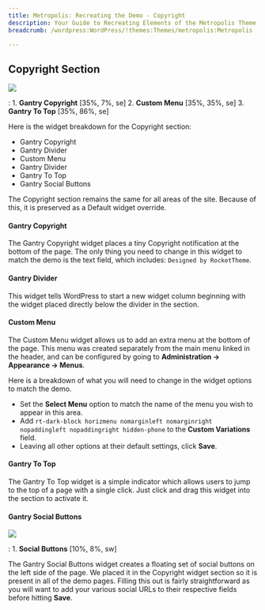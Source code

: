 ```yaml
---
title: Metropolis: Recreating the Demo - Copyright
description: Your Guide to Recreating Elements of the Metropolis Theme for WordPress
breadcrumb: /wordpress:WordPress/!themes:Themes/metropolis:Metropolis

---
```


Copyright Section
-----

![][demo2]

:	1. **Gantry Copyright** [35%, 7%, se]
	2. **Custom Menu** [35%, 35%, se]
	3. **Gantry To Top** [35%, 86%, se]

Here is the widget breakdown for the Copyright section:

* Gantry Copyright
* Gantry Divider
* Custom Menu
* Gantry Divider
* Gantry To Top
* Gantry Social Buttons

The Copyright section remains the same for all areas of the site. Because of this, it is preserved as a Default widget override.

#### Gantry Copyright
The Gantry Copyright widget places a tiny Copyright notification at the bottom of the page. The only thing you need to change in this widget to match the demo is the text field, which includes: `Designed by RocketTheme`. 

#### Gantry Divider
This widget tells WordPress to start a new widget column beginning with the widget placed directly below the divider in the section.

#### Custom Menu
The Custom Menu widget allows us to add an extra menu at the bottom of the page. This menu was created separately from the main menu linked in the header, and can be configured by going to **Administration -> Appearance -> Menus**.

Here is a breakdown of what you will need to change in the widget options to match the demo.

* Set the **Select Menu** option to match the name of the menu you wish to appear in this area.
* Add `rt-dark-block horizmenu nomarginleft nomarginright nopaddingleft nopaddingright hidden-phone` to the **Custom Variations** field.
* Leaving all other options at their default settings, click **Save**.

#### Gantry To Top
The Gantry To Top widget is a simple indicator which allows users to jump to the top of a page with a single click. Just click and drag this widget into the section to activate it.

#### Gantry Social Buttons

![][social]

:	1. **Social Buttons** [10%, 8%, sw]

The Gantry Social Buttons widget creates a floating set of social buttons on the left side of the page. We placed it in the Copyright widget section so it is present in all of the demo pages. Filling this out is fairly straightforward as you will want to add your various social URLs to their respective fields before hitting **Save**.

[demo2]: assets/wp_metropolis_demo_2.jpeg
[social]: assets/social.jpg